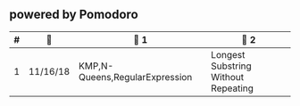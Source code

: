 

## powered by Pomodoro

|  #  | 📅 | 🍅 1 | 🍅 2 |
| --- | - | -------- | -------- |
| 1 | 11/16/18 | KMP,N-Queens,RegularExpression| Longest Substring Without Repeating |
